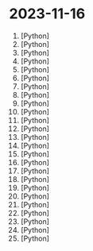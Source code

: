 # 2023-11-16

1. [](https://github.comundefined "EmotiVoice 😊: a Multi-Voice and Prompt-Controlled TTS Engine") [Python]
2. [](https://github.comundefined "The way we interact with our data is changing.") [Python]
3. [](https://github.comundefined "Interact with your documents using the power of GPT, 100% privately, no data leaks") [Python]
4. [](https://github.comundefined "Langchain-Chatchat（原Langchain-ChatGLM）基于 Langchain 与 ChatGLM 等语言模型的本地知识库问答 | Langchain-Chatchat (formerly langchain-ChatGLM), local knowledge based LLM (like ChatGLM) QA app with langchain") [Python]
5. [](https://github.comundefined "OpenAI's Code Interpreter in your terminal, running locally") [Python]
6. [](https://github.comundefined "Latent Consistency Models: Synthesizing High-Resolution Images with Few-Step Inference") [Python]
7. [](https://github.comundefined "ACE (Autonomous Cognitive Entities) - 100% local and open source autonomous agents") [Python]
8. [](https://github.comundefined "Wechat robot based on ChatGPT, which using OpenAI api and itchat library. 使用大模型搭建微信聊天机器人，基于 GPT3.5/GPT4.0/Claude/文心一言/讯飞星火/LinkAI，支持个人微信、公众号、企业微信部署，能处理文本、语音和图片，访问操作系统和互联网，支持基于知识库定制专属机器人。") [Python]
9. [](https://github.comundefined "Python package built to ease deep learning on graph, on top of existing DL frameworks.") [Python]
10. [](https://github.comundefined "Learn how to design large-scale systems. Prep for the system design interview. Includes Anki flashcards.") [Python]
11. [](https://github.comundefined "Inference code for LLaMA models") [Python]
12. [](https://github.comundefined "This repo contains some solved python hacker codes") [Python]
13. [](https://github.comundefined "A reconnaissance framework for researching and investigating Telegram.") [Python]
14. [](https://github.comundefined "为ChatGPT/GLM提供实用化交互界面，特别优化论文阅读/润色/写作体验，模块化设计，支持自定义快捷按钮&函数插件，支持Python和C++等项目剖析&自译解功能，PDF/LaTex论文翻译&总结功能，支持并行问询多种LLM模型，支持chatglm2等本地模型。兼容文心一言, moss, llama2, rwkv, claude2, 通义千问, 书生, 讯飞星火等。") [Python]
15. [](https://github.comundefined "The Python programming language") [Python]
16. [](https://github.comundefined "潘多拉，一个让你呼吸顺畅的ChatGPT。Pandora, a ChatGPT that helps you breathe smoothly.") [Python]
17. [](https://github.comundefined "Focus on prompting and generating") [Python]
18. [](https://github.comundefined "A high-throughput and memory-efficient inference and serving engine for LLMs") [Python]
19. [](https://github.comundefined "A fast inference library for running LLMs locally on modern consumer-class GPUs") [Python]
20. [](https://github.comundefined "All In One Web Recon") [Python]
21. [](https://github.comundefined "State-of-the-art 2D and 3D Face Analysis Project") [Python]
22. [](https://github.comundefined "Machine Learning From Scratch. Bare bones NumPy implementations of machine learning models and algorithms with a focus on accessibility. Aims to cover everything from linear regression to deep learning.") [Python]
23. [](https://github.comundefined "Write scalable load tests in plain Python 🚗💨") [Python]
24. [](https://github.comundefined "ChatGLM3 series: Open Bilingual Chat LLMs | 开源双语对话语言模型") [Python]
25. [](https://github.comundefined "A collaboration friendly studio for NeRFs") [Python]

